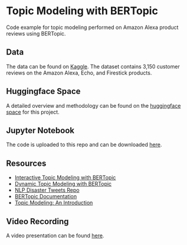 # Topic Modeling with BERTopic

Code example for topic modeling performed on Amazon Alexa product reviews using BERTopic. 

## Data
The data can be found on [Kaggle](https://www.kaggle.com/datasets/sid321axn/amazon-alexa-reviews). The dataset contains 3,150 customer reviews on the Amazon Alexa, Echo, and Firestick products.

## Huggingface Space
A detailed overview and methodology can be found on the [huggingface space](https://huggingface.co/spaces/chiulori/bertopic-reviews) for this project.

## Jupyter Notebook
The code is uploaded to this repo and can be downloaded [here](https://github.com/chiulori/BERTopic-reviews/blob/main/bertopic.ipynb).

## Resources
* [Interactive Topic Modeling with BERTopic](https://towardsdatascience.com/interactive-topic-modeling-with-bertopic-1ea55e7d73d8)
* [Dynamic Topic Modeling with BERTopic](https://towardsdatascience.com/dynamic-topic-modeling-with-bertopic-e5857e29f872)
* [NLP Disaster Tweets Repo](https://github.com/Briiick/NLP-disaster-tweets/blob/main/notebooks/4-light-cleaning-BERT.ipynb)
* [BERTopic Documentation](https://maartengr.github.io/BERTopic/api/bertopic.html#bertopic._bertopic.BERTopic.__init__)
* [Topic Modeling: An Introduction](https://monkeylearn.com/blog/introduction-to-topic-modeling/)

## Video Recording
A video presentation can be found [here]().
